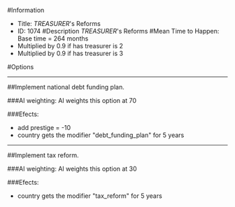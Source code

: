 #Information
 - Title: $TREASURER$'s Reforms
 - ID: 1074
#Description
$TREASURER$'s Reforms
#Mean Time to Happen:
Base time = 264 months
 - Multiplied by 0.9 if has treasurer is 2
 - Multiplied by 0.9 if has treasurer is 3

#Options

___
##Implement national debt funding plan.

###AI weighting:
AI weights this option at 70


###Efects:<ul><li>add prestige = -10</li><li>country gets the modifier "debt_funding_plan" for 5 years</li></ul>

___
##Implement tax reform.

###AI weighting:
AI weights this option at 30


###Efects:<ul><li>country gets the modifier "tax_reform" for 5 years</li></ul>
